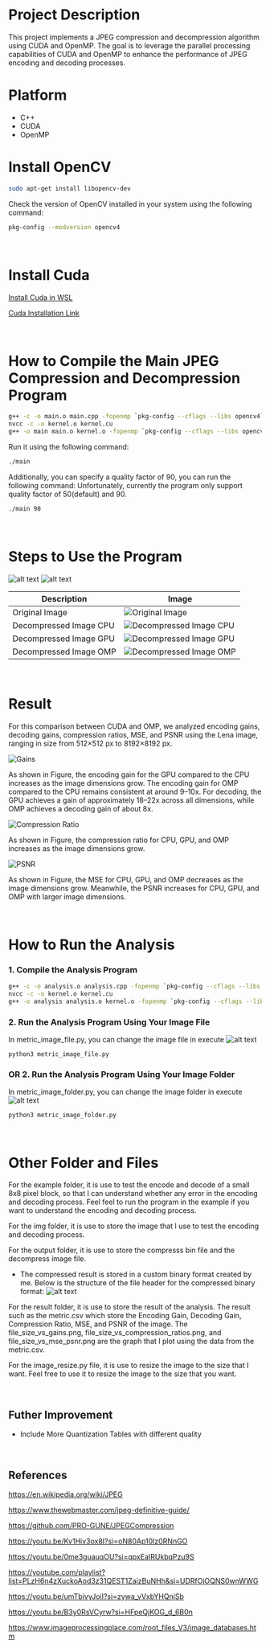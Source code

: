 # Project Description

This project implements a JPEG compression and decompression algorithm using CUDA and OpenMP. The goal is to leverage the parallel processing capabilities of CUDA and OpenMP to enhance the performance of JPEG encoding and decoding processes.

# Platform

- C++
- CUDA
- OpenMP

# Install OpenCV

```bash
sudo apt-get install libopencv-dev
```

Check the version of OpenCV installed in your system using the following command:

```bash
pkg-config --modversion opencv4
```

<br />

# Install Cuda

[Install Cuda in WSL](https://www.youtube.com/watch?v=JaHVsZa2jTc&ab_channel=NVIDIADeveloper)

[Cuda Installation Link](https://developer.nvidia.com/cuda-downloads)

<br />

# How to Compile the Main JPEG Compression and Decompression Program

```bash
g++ -c -o main.o main.cpp -fopenmp `pkg-config --cflags --libs opencv4` -std=c++17
nvcc -c -o kernel.o kernel.cu
g++ -o main main.o kernel.o -fopenmp `pkg-config --cflags --libs opencv4` -L/usr/local/cuda/lib64 -lcudart
```

Run it using the following command:

```bash
./main
```

Additionally, you can specify a quality factor of 90, you can run the following command:
Unfortunately, currently the program only support quality factor of 50(default) and 90.

```bash
./main 90
```

<br />

# Steps to Use the Program

![alt text](image.png)
![alt text](image-2.png)

| Description            | Image                                                      |
| ---------------------- | ---------------------------------------------------------- |
| Original Image         | ![Original Image](img/Boy_1024.png)                        |
| Decompressed Image CPU | ![Decompressed Image CPU](output/decompress_image_cpu.png) |
| Decompressed Image GPU | ![Decompressed Image GPU](output/decompress_image_gpu.png) |
| Decompressed Image OMP | ![Decompressed Image OMP](output/decompress_image_omp.png) |

<br />

# Result

For this comparison between CUDA and OMP, we analyzed encoding gains, decoding gains, compression ratios, MSE, and PSNR using the Lena image, ranging in size from 512×512 px to 8192×8192 px.

![Gains](result/file_size_vs_gains.png)

As shown in Figure, the encoding gain for the GPU compared to the CPU increases as the image dimensions grow. The encoding gain for OMP compared to the CPU remains consistent at around 9–10x. For decoding, the GPU achieves a gain of approximately 18–22x across all dimensions, while OMP achieves a decoding gain of about 8x.

![Compression Ratio](result/file_size_vs_compression_ratios.png)

As shown in Figure, the compression ratio for CPU, GPU, and OMP increases as the image dimensions grow.

![PSNR](result/file_size_vs_mse_psnr.png)

As shown in Figure, the MSE for CPU, GPU, and OMP decreases as the image dimensions grow. Meanwhile, the PSNR increases for CPU, GPU, and OMP with larger image dimensions.

<br />

# How to Run the Analysis

### 1. Compile the Analysis Program

```bash
g++ -c -o analysis.o analysis.cpp -fopenmp `pkg-config --cflags --libs opencv4` -std=c++17
nvcc -c -o kernel.o kernel.cu
g++ -o analysis analysis.o kernel.o -fopenmp `pkg-config --cflags --libs opencv4` -L/usr/local/cuda/lib64 -lcudart
```

### 2. Run the Analysis Program Using Your Image **File**

In metric_image_file.py, you can change the image file in execute
![alt text](image-4.png)

```
python3 metric_image_file.py
```

### OR 2. Run the Analysis Program Using Your Image **Folder**

In metric_image_folder.py, you can change the image folder in execute
![alt text](image-5.png)

```
python3 metric_image_folder.py
```

<br />

# Other Folder and Files

For the example folder, it is use to test the encode and decode of a small 8x8 pixel block, so that I can understand whether any error in the encoding and decoding process. Feel feel to run the program in the example if you want to understand the encoding and decoding process.

For the img folder, it is use to store the image that I use to test the encoding and decoding process.

For the output folder, it is use to store the compresss bin file and the decompress image file.

- The compressed result is stored in a custom binary format created by me. Below is the structure of the file header for the compressed binary format:
  ![alt text](image-3.png)

For the result folder, it is use to store the result of the analysis. The result such as the metric.csv which store the Encoding Gain, Decoding Gain, Compression Ratio, MSE, and PSNR of the image. The file_size_vs_gains.png, file_size_vs_compression_ratios.png, and file_size_vs_mse_psnr.png are the graph that I plot using the data from the metric.csv.

For the image_resize.py file, it is use to resize the image to the size that I want. Feel free to use it to resize the image to the size that you want.

<br />

## Futher Improvement

- Include More Quantization Tables with different quality

<br />

## References

https://en.wikipedia.org/wiki/JPEG

https://www.thewebmaster.com/jpeg-definitive-guide/

https://github.com/PRO-GUNE/JPEGCompression

https://youtu.be/Kv1Hiv3ox8I?si=oN80Ap10Iz0RNnGO

https://youtu.be/0me3guauqOU?si=qpxEaIRUkbqPzu9S

https://youtube.com/playlist?list=PLzH6n4zXuckoAod3z31QEST1ZaizBuNHh&si=UDRfOjOQNS0wnWWG

https://youtu.be/umTbivyJoiI?si=zywa_vVxbYHQnjSb

https://youtu.be/B3y0RsVCyrw?si=HFpeQjKOG_d_6B0n

https://www.imageprocessingplace.com/root_files_V3/image_databases.htm
